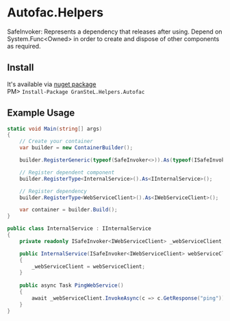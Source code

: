 Autofac.Helpers
================

SafeInvoker:
Represents a dependency that releases after using.
Depend on System.Func<Owned<T>> in order to create and dispose of other components as required.

Install
-------
It's available via [nuget package](https://www.nuget.org/packages/topshelf.autofac)  
PM> `Install-Package GranSteL.Helpers.Autofac`

Example Usage
-------------
```csharp
static void Main(string[] args)
{
    // Create your container
    var builder = new ContainerBuilder();

    builder.RegisterGeneric(typeof(SafeInvoker<>)).As(typeof(ISafeInvoker<>)).SingleInstance();

    // Register dependent component
    builder.RegisterType<InternalService>().As<IInternalService>();

    // Register dependency
    builder.RegisterType<WebServiceClient>().As<IWebServiceClient>();

    var container = builder.Build();
}

public class InternalService : IInternalService
{
    private readonly ISafeInvoker<IWebServiceClient> _webServiceClient;

    public InternalService(ISafeInvoker<IWebServiceClient> webServiceClient)
    {
        _webServiceClient = webServiceClient;
    }
    
    public async Task PingWebService()
    {
        await _webServiceClient.InvokeAsync(c => c.GetResponse("ping"));
    }
}
```
